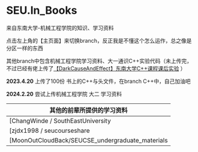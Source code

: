 # SEU.In_Books
来自东南大学-机械工程学院的知识、学习资料

点击左上角的【主页面】来切换branch，反正我是不懂这个怎么运作，总之像是分区一样的东西

其他branch中包含机械工程学院学习资料、大一通识C++实验代码（未上传完，不过已经有佬上传了[【DarkCauseAndEffect】东南大学C++课程课后实验](https://github.com/DarkCauseAndEffect/Programming-and-Languages) ）

**2023.4.20** 上传了100份 书上的C++与头文件，在branch C++中，自己加油吧

**2024.2.20** 尝试上传机械工程学院 大二 学习资料

| 其他的前辈所提供的学习资料 |
|--|
|[ChangWinde / SouthEastUniversity | 东南大学软件学院课程资料](https://github.com/ChangWinde/SouthEastUniversity/tree/master)|
|[zjdx1998 / seucourseshare | 东南大学课程共享计划](https://github.com/zjdx1998/seucourseshare)|
|[MoonOutCloudBack/SEUCSE_undergraduate_materials | 2019级|东南大学|计算机科学与技术（09系）**大学四年的课程学习材料,秉持着帮助他人的愿景**](https://github.com/MoonOutCloudBack/SEUCSE_undergraduate_materials)]
